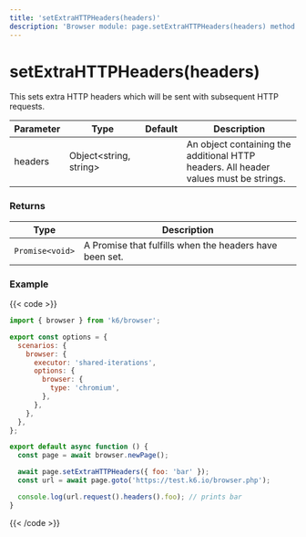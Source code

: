 ```yaml
---
title: 'setExtraHTTPHeaders(headers)'
description: 'Browser module: page.setExtraHTTPHeaders(headers) method'
---
```


# setExtraHTTPHeaders(headers)

This sets extra HTTP headers which will be sent with subsequent HTTP requests.

| Parameter | Type                   | Default | Description                                                                          |
| --------- | ---------------------- | ------- | ------------------------------------------------------------------------------------ |
| headers   | Object<string, string> |         | An object containing the additional HTTP headers. All header values must be strings. |

### Returns

| Type            | Description                                             |
| --------------- | ------------------------------------------------------- |
| `Promise<void>` | A Promise that fulfills when the headers have been set. |

### Example

{{< code >}}

```javascript
import { browser } from 'k6/browser';

export const options = {
  scenarios: {
    browser: {
      executor: 'shared-iterations',
      options: {
        browser: {
          type: 'chromium',
        },
      },
    },
  },
};

export default async function () {
  const page = await browser.newPage();

  await page.setExtraHTTPHeaders({ foo: 'bar' });
  const url = await page.goto('https://test.k6.io/browser.php');

  console.log(url.request().headers().foo); // prints bar
}
```

{{< /code >}}
